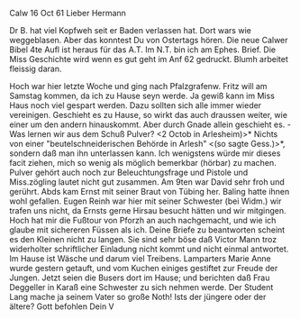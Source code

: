  Calw 16 Oct 61
Lieber Hermann

Dr B. hat viel Kopfweh seit er Baden verlassen hat. Dort wars wie weggeblasen. Aber das konntest Du von Ostertags hören. Die neue Calwer Bibel 4te Aufl ist heraus für das A.T. Im N.T. bin ich am Ephes. Brief. Die Miss Geschichte wird wenn es gut geht im Anf 62 gedruckt. Blumh arbeitet fleissig daran.

Hoch war hier letzte Woche und ging nach Pfalzgrafenw. Fritz will am Samstag kommen, da ich zu Hause seyn werde. Ja gewiß kann im Miss Haus noch viel gespart werden. Dazu sollten sich alle immer wieder vereinigen. Geschieht es zu Hause, so wirkt das auch draussen weiter, wie einer um den andern hinauskommt. Aber durch Gnade allein geschieht es. - Was lernen wir aus dem Schuß Pulver? <2 Octob in Arlesheim)>* Nichts von einer "beutelschneiderischen Behörde in Arlesh" <(so sagte Gess.)>*, sondern daß man ihn unterlassen kann. Ich wenigstens würde mir dieses facit ziehen, mich so wenig als möglich bemerkbar (hörbar) zu machen. Pulver gehört auch noch zur Beleuchtungsfrage und Pistole und Miss.zögling lautet nicht gut zusammen. Am 9ten war David sehr froh und gerührt. Abds kam Ernst mit seiner Braut von Tübing her. Baling hatte ihnen wohl gefallen. Eugen Reinh war hier mit seiner Schwester (bei Widm.) wir trafen uns nicht, da Ernsts gerne Hirsau besucht hätten und wir mitgingen. Hoch hat mir die Fußtour von Pforzh an auch nachgemacht, und wie ich glaube mit sichereren Füssen als ich. 
Deine Briefe zu beantworten scheint es den Kleinen nicht zu langen. Sie sind sehr böse daß Victor Mann troz widerholter schriftlicher Einladung nicht kommt und nicht einmal antwortet. Im Hause ist Wäsche und darum viel Treibens. Lamparters Marie Anne wurde gestern getauft, und vom Kuchen einiges gestiftet zur Freude der Jungen. Jetzt seien die Busers dort im Hause; und berichten daß Frau Deggeller in Karaß eine Schwester zu sich nehmen werde. Der Student Lang mache ja seinem Vater so große Noth! Ists der jüngere oder der ältere? Gott befohlen
 Dein V
